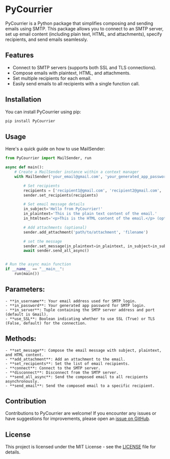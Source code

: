 # PyCourrier

PyCourrier is a Python package that simplifies composing and sending emails using SMTP. This package allows you to connect to an SMTP server, set up email content (including plain text, HTML, and attachments), specify recipients, and send emails seamlessly.

## Features

- Connect to SMTP servers (supports both SSL and TLS connections).
- Compose emails with plaintext, HTML, and attachments.
- Set multiple recipients for each email.
- Easily send emails to all recipients with a single function call.

## Installation

You can install PyCourrier using pip:

```bash
pip install PyCourrier
```

## Usage

Here's a quick guide on how to use MailSender:

```python
from PyCourrier import MailSender, run

async def main():
    # Create a MailSender instance within a context manager
    with MailSender('your_email@gmail.com', 'your_generated_app_password') as sender:

        # Set recipients
        recipients = ['recipient1@gmail.com', 'recipient2@gmail.com', 'recipient3@gmail.com']
        sender.set_recipients(recipients)

        # Set email message details
        in_subject='Hello from PyCourrier!'
        in_plaintext='This is the plain text content of the email.'
        in_htmltext='<p>This is the HTML content of the email.</p> (optional)'

        # Add attachments (optional)
        sender.add_attachment('path/to/attachment', 'filename')

        # set the message
        sender.set_message(in_plaintext=in_plaintext, in_subject=in_subject, in_htmltext=in_htmltext)
        await sender.send_all_async()


# Run the async main function
if __name__ == "__main__":
    run(main())

```

## Parameters:
    - **in_username**: Your email address used for SMTP login.
    - **in_password**: Your generated app password for SMTP login.
    - **in_server**: Tuple containing the SMTP server address and port (default is Gmail).
    - **use_SSL**: Boolean indicating whether to use SSL (True) or TLS (False, default) for the connection.

## Methods:
    - **set_message**: Compose the email message with subject, plaintext, and HTML content.
    - **add_attachment**: Add an attachment to the email.
    - **set_recipients**: Set the list of email recipients.
    - **connect**: Connect to the SMTP server.
    - **disconnect**: Disconnect from the SMTP server.
    - **send_all_async**: Send the composed email to all recipients asynchronously.
    - **send_email**: Send the composed email to a specific recipient.

## Contribution
Contributions to PyCourrier are welcome! If you encounter any issues or have suggestions for improvements, please open an [issue on GitHub](https://github.com/mjiid/PyCourrier/issues).

## License
This project is licensed under the MIT License - see the [LICENSE](LICENSE) file for details.